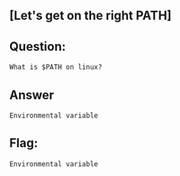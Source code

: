 [Let's get on the right PATH]
---
Question:
---
	What is $PATH on linux?

Answer
---
	Environmental variable

Flag:
---
	Environmental variable